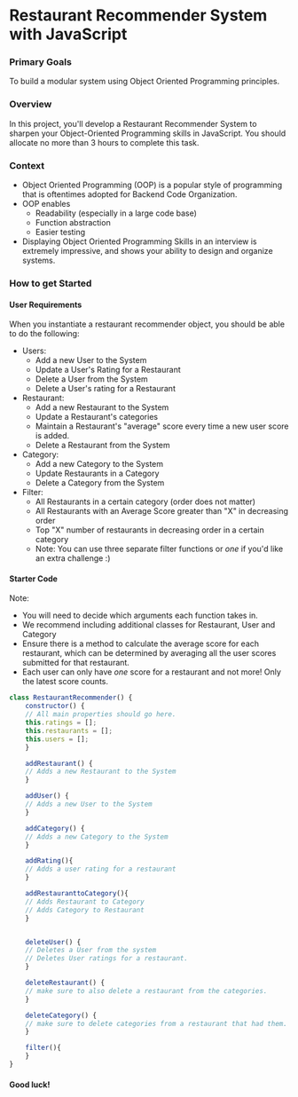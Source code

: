 # Restaurant Recommender System with JavaScript

### Primary Goals

To build a modular system using Object Oriented Programming principles.

### Overview

In this project, you'll develop a Restaurant Recommender System to sharpen your Object-Oriented Programming skills in JavaScript. You should allocate no more than 3 hours to complete this task.

### Context

- Object Oriented Programming (OOP) is a popular style of programming that is oftentimes
  adopted for Backend Code Organization.
- OOP enables
  - Readability (especially in a large code base)
  - Function abstraction
  - Easier testing
- Displaying Object Oriented Programming Skills in an interview is extremely impressive, and shows your ability to design and organize systems.

### How to get Started

#### User Requirements

When you instantiate a restaurant recommender object, you should be able to do the following:

- Users:
  - Add a new User to the System
  - Update a User's Rating for a Restaurant
  - Delete a User from the System
  - Delete a User's rating for a Restaurant
- Restaurant:
  - Add a new Restaurant to the System
  - Update a Restaurant's categories
  - Maintain a Restaurant's "average" score every time a new user score is added.
  - Delete a Restaurant from the System
- Category:
  - Add a new Category to the System
  - Update Restaurants in a Category
  - Delete a Category from the System
- Filter:
  - All Restaurants in a certain category (order does not matter)
  - All Restaurants with an Average Score greater than "X" in decreasing order
  - Top "X" number of restaurants in decreasing order in a certain category
  - Note: You can use three separate filter functions or _one_ if you'd like an extra challenge :)

#### Starter Code

Note:

- You will need to decide which arguments each function takes in.
- We recommend including additional classes for Restaurant, User and Category
- Ensure there is a method to calculate the average score for each restaurant, which can be determined by averaging all the user scores submitted for that restaurant.
- Each user can only have _one_ score for a restaurant and not more! Only the latest
  score counts.

```javascript
class RestaurantRecommender() {
    constructor() {
    // All main properties should go here.
    this.ratings = [];
    this.restaurants = [];
    this.users = [];
    }

    addRestaurant() {
    // Adds a new Restaurant to the System
    }

    addUser() {
    // Adds a new User to the System
    }

    addCategory() {
    // Adds a new Category to the System
    }

    addRating(){
    // Adds a user rating for a restaurant
    }

    addRestauranttoCategory(){
    // Adds Restaurant to Category
    // Adds Category to Restaurant
    }


    deleteUser() {
    // Deletes a User from the system
    // Deletes User ratings for a restaurant.
    }

    deleteRestaurant() {
    // make sure to also delete a restaurant from the categories.
    }

    deleteCategory() {
    // make sure to delete categories from a restaurant that had them.
    }

    filter(){
    }
}

```

#### Good luck!
